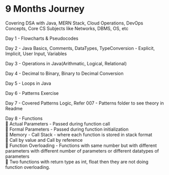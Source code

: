 # 9 Months Journey

Covering DSA with Java, MERN Stack, Cloud Operations, DevOps Concepts, Core CS Subjects like Networks, DBMS, OS, etc

Day 1 - Flowcharts & Pseudocodes

Day 2 - Java Basics, Comments, DataTypes, TypeConversion - Explicit, Implicit, User Input, Variables

Day 3 - Operations in Java(Arithmatic, Logical, Relational)

Day 4 - Decimal to Binary, Binary to Decimal Conversion

Day 5 - Loops in Java

Day 6 - Patterns Exercise

Day 7 - Covered Patterns Logic, Refer 007 - Patterns folder to see theory in Readme

Day 8 - Functions<br>
📌 Actual Parameters - Passed during function call<br>
📌 Formal Parameters - Passed during function initialization<br>
📌 Memory - Call Stack - where each function is stored in stack format<br>
📌 Call by value and Call by reference<br>
📌 Function Overloading - Functions with same number but with different parameters with different number of parameters or different datatypes of parameters<br>
📌 Two functions with return type as int, float then they are not doing function overloading.
